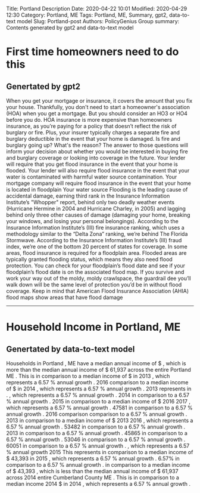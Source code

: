 Title: Portland Description
Date: 2020-04-22 10:01
Modified: 2020-04-29 12:30
Category: Portland, ME
Tags: Portland, ME, Summary, gpt2, data-to-text model
Slug: Portland-post
Authors: PolicyGenius Group
summary: Contents generated by gpt2 and data-to-text model
# First time homeowners need to do this
## Genertated by gpt2
When you get your mortgage or insurance, it covers the amount that you fix your house. Thankfully, you don't need to start a homeowner's association (HOA) when you get a mortgage. But you should consider an HO3 or HO4 before you do. HOA insurance is more expensive than homeowners insurance, as you’re paying for a policy that doesn’t reflect the risk of burglary or fire. Plus, your insurer typically charges a separate fire and burglary deductible in the event that your home is damaged.
Is fire and burglary going up? What's the reason? The answer to those questions will inform your decision about whether you would be interested in buying fire and burglary coverage or looking into coverage in the future.
Your lender will require that you get flood insurance in the event that your home is flooded. Your lender will also require flood insurance in the event that your water is contaminated with harmful water source contamination.
Your mortgage company will require flood insurance in the event that your home is located in floodplain
Your water source
Flooding is the leading cause of accidental damage, earning third rank in the Insurance Information Institute’s "Whopper" report, behind only two deadly weather events (Hurricane Hermine in 2004 and Hurricane Charley, in 2005) and lagging behind only three other causes of damage (damaging your home, breaking your windows, and losing your personal belongings).
According to the Insurance Information Institute’s (III) fire insurance ranking, which uses a methodology similar to the “Delta Zona” ranking, we’re behind The Florida Stormwave.
According to the Insurance Information Institute’s (III) fraud index, we’re one of the bottom 20 percent of states for coverage.
In some areas, flood insurance is required for a floodplain area. Flooded areas are typically granted flooding status, which means they also need flood protection. You can check for your floodplain’s flood date and see if your floodplain’s flood date is on the associated flood map.
If you survive and work your way out of the moldy, moldy crawlspace, the guardrail dee you’ll walk down will be the same level of protection you’d be in without flood coverage. Keep in mind that American Flood Insurance Association (AHIA) flood maps show areas that have flood damage
***

# Household Income in Portland, ME
## Genertated by data-to-text model
Households in Portland , ME have a median annual income of $ <unk> , which is more than the median annual income of $ 61,937 across the entire Portland ME . This is in comparison to a median income of $ <unk> in 2013 , which represents a 6.57 % annual growth . 2016 comparison to a median income of $ <unk> in 2014 , which represents a 6.57 % annual growth . 2013 represents in . , which represents a 6.57 % annual growth . 2014 in comparison to a 6.57 % annual growth . 2015 in comparison to a median income of $ <unk> 2016 2017 , which represents a 6.57 % annual growth . 47581 in comparison to a 6.57 % annual growth . 2016 comparison comparison to a 6.57 % annual growth . 2013 in comparison to a median income of $ <unk> 2013 2016 , which represents a 6.57 % annual growth . 53482 in comparison to a 6.57 % annual growth . 2013 in comparison to a 6.57 % annual growth . 45865 in comparison to a 6.57 % annual growth . 53046 in comparison to a 6.57 % annual growth . 60051 in comparison to a 6.57 % annual growth . , which represents a 6.57 % annual growth 2015 This represents in comparison to a median income of $ 43,393 in 2015 , which represents a 6.57 % annual growth . 6.57% in comparison to a 6.57 % annual growth . in comparison to a median income of $ 43,393 , which is less than the median annual income of $ 61,937 across 2014 entire Cumberland County ME . This is in comparison to a median income 2014 $ <unk> in 2014 , which represents a 6.57 % annual growth .

